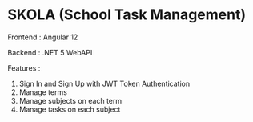 # SKOLA (School Task Management)

Frontend : Angular 12

Backend  : .NET 5 WebAPI


Features :
1. Sign In and Sign Up with JWT Token Authentication
2. Manage terms
3. Manage subjects on each term
4. Manage tasks on each subject
